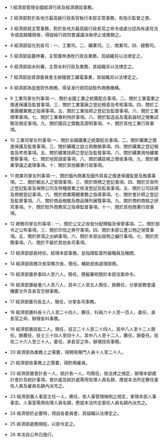 * 1 經濟部管理全國經濟行政及經濟建設事務。

* 2 經濟部對於各地方最高級行政長官執行本部主管事務，有指示監督之責。

* 3 經濟部就主管事務，對於各地方最高級行政長官之命令或處分認為有違背法令或逾越權限者，得提經行政院會議議決後停止或撤銷之。

* 4 經濟部設左到各司：一、工業司。二、礦業司。三、商業司。四、總務司。

* 5 經濟部設農林署，主管農林漁牧行政及業務，其組織另以法律定之。

* 6 經濟部設水利署，主管水利行政及業務，其組織另以法律定之。

* 7 經濟部設資源委員會主辦國營工礦電事業，其組織另以法律定之。

* 8 經濟部為促進對外商務，得呈准行政院設駐外商務機構。

* 9 工業司掌左列事項:一、關於全國工業之統籌配合事項。二、關於工業電業之獎進保護及監督事項。三、關於工業電廠之登記檢查及考核事項。四、關於工業團體業務之指導事項。五、關於工業技師之登記及監督事項。六、關於工業標準事項。七、關於工業專利特許事項。八、關於製造品及電氣器材之徵集試驗及檢定事項。九、關於國貨之獎勵及證明事項。十、關於其他工業行政事項。

* 10 工業司掌左列事項:一、關於全國礦業之統籌配合事項。二、關於礦業之獎進保護及監督事項。三、關於礦權之設立與撤銷事項。四、關於礦業之登記檢查及考核事項。五、關於礦業技師之登記及監督事項。六、關於礦業用地礦業警察事項。七、關於地質調查事項。八、關於礦區稅之徵收事項。九、關於礦業爭議之處理事項。十、關於其他礦業行政事項。

* 11 商業司掌左列事項:一、關於國內商業及國外貿易之獎進保護監督及推廣事項。二、關於輸出入之管理事項。三、關於商標之登記事項。四、關於交易所之登記監查及保險公司及特種營業之核准登記及監查事項。五、關於公司註冊及商號登記事項。六、關於商業團體業務之指導事項。七、關於會計師之登記及監督事項。八、關於商品檢驗及商品陳列展覽事項。九、關於商約商稅之研究事項。十、關於駐外商務官之指導監督事項。十一、關於其他商業行政事項。

* 12 總務司掌左列事項：一、關於公文之收發分配撰擬及保管事項。二、關於部令之公布事項。三、關於印信之典守事項。四、關於本部公產公物之保管事項。五、關於款項之出納事項。六、關於本部出版物之編行事項。七、關於庶務事項。八、關於不屬於其他各司事項。

* 13 經濟部部長特任，綜理本部事務，並指揮監督所屬職員及機關。

* 14 經濟部政務次長常務次長，簡任，輔助部長處理部務。

* 15 經濟部置參事四人至六人，簡任，撰擬審核關於本部法案命令。

* 16 經濟部置秘書六人至八人，其中三人至五人簡任，餘薦任，分掌部務會議機要文件及長官交辦事務。

* 17 經濟部置司長五人，簡任，分掌各司事務。

* 18 經濟部置科長十八人至二十四人，薦任，科員六十人至一百人，委任，承長官之命，辦理各科事務。

* 19 經濟部置技監二人，簡任，技正二十人至二十四人，其中八人至十二人簡任，餘薦任，技士三十四人至四十人，其中八人至十二人，薦任，餘委任。技佐二十六人至三十人，委任，承長官之命，辦理技術事務。

* 20 經濟部為業務上之需要，得聘用專門人員十人至二十人。

* 21 經濟部依事務上之需要，得酌用雇員。

* 22 經濟部置會計長一人，統計長一人，均簡任，依法律之規定，辦理本部歲計會計及統計事項，會計處及統計處需用佐理人員名額，應就本法所定薦任委任人員及雇員名額內派充之。

* 23 經濟部置人事室主任一人，薦任，依人事管理條例之規定，掌理本部人事事宜。人事室需用佐理人員名額，應就本法所定委任人員名額內派充之。

* 24 經濟部於必要時，得設各委員會，其組織以法律定之。

* 25 經濟部處務規程，以部令定之。

* 26 本法自公布日施行。


